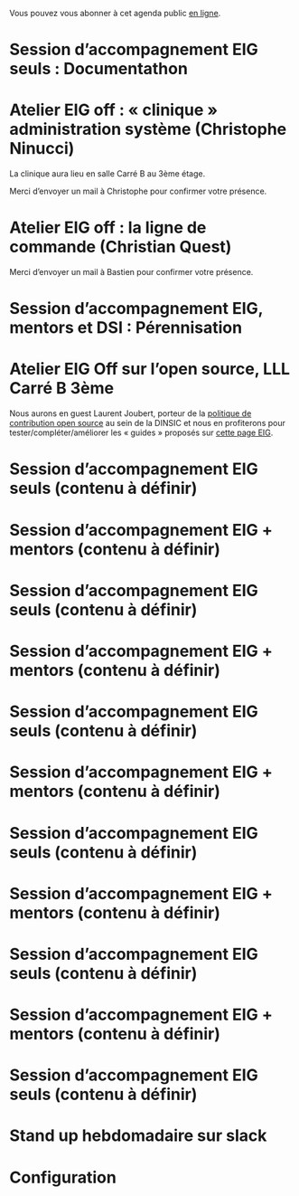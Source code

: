 Vous pouvez vous abonner à cet agenda public [en ligne](https://cloud.eig-forever.org/index.php/apps/calendar/p/5S4DP594PDIVTARU/EIG2018).


# Session d’accompagnement EIG seuls : Documentathon


# Atelier EIG off : « clinique » administration système (Christophe Ninucci)

La clinique aura lieu en salle Carré B au 3ème étage.

Merci d’envoyer un mail à Christophe pour confirmer votre présence.


# Atelier EIG off : la ligne de commande (Christian Quest)

Merci d’envoyer un mail à Bastien pour confirmer votre présence.


# Session d’accompagnement EIG, mentors et DSI : Pérennisation


# Atelier EIG Off sur l’open source, LLL Carré B 3ème

Nous aurons en guest Laurent Joubert, porteur de la [politique de
contribution open source](https://github.com/disic/politique-de-contribution-open-source/) au sein de la DINSIC et nous en profiterons
pour tester/compléter/améliorer les « guides » proposés sur [cette
page EIG](https://github.com/entrepreneur-interet-general/eig-link/blob/master/ouverture.org).


# Session d’accompagnement EIG seuls (contenu à définir)


# Session d’accompagnement EIG + mentors (contenu à définir)


# Session d’accompagnement EIG seuls (contenu à définir)


# Session d’accompagnement EIG + mentors (contenu à définir)


# Session d’accompagnement EIG seuls (contenu à définir)


# Session d’accompagnement EIG + mentors (contenu à définir)


# Session d’accompagnement EIG seuls (contenu à définir)


# Session d’accompagnement EIG + mentors (contenu à définir)


# Session d’accompagnement EIG seuls (contenu à définir)


# Session d’accompagnement EIG + mentors (contenu à définir)


# Session d’accompagnement EIG seuls (contenu à définir)


# Stand up hebdomadaire sur slack


# Configuration

